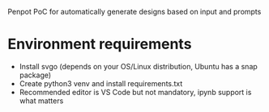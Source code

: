 Penpot PoC for automatically generate designs based on input and prompts

# Environment requirements
- Install svgo (depends on your OS/Linux distribution, Ubuntu has a snap package)
- Create python3 venv and install requirements.txt
- Recommended editor is VS Code but not mandatory, ipynb support is what matters